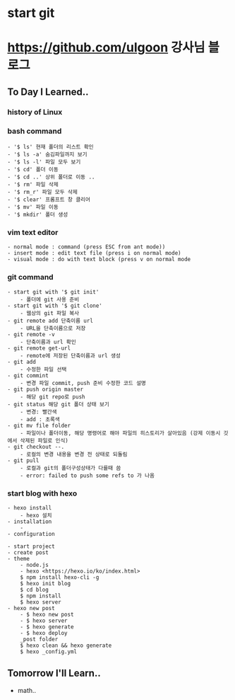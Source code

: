 # start git
# https://github.com/ulgoon 강사님 블로그

## To Day I Learned..

### history of Linux

### bash command
	- '$ ls' 현재 폴더의 리스트 확인
	- '$ ls -a' 숨김파일까지 보기
	- '$ ls -l' 파일 모두 보기
	- '$ cd' 폴더 이동
	- '$ cd ..' 상위 폴더로 이동 ..
	- '$ rm' 파일 삭제
	- '$ rm_r' 파일 모두 삭제
	- '$ clear' 프롬프트 창 클리어
	- '$ mv' 파일 이동
	- '$ mkdir' 폴더 생성

### vim text editor
	- normal mode : command (press ESC from ant mode))
	- insert mode : edit text file (press i on normal mode)
	- visual mode : do with text block (press v on normal mode

### git command
	- start git with '$ git init' 
		- 폴더에 git 사용 준비
	- start git with '$ git clone' 
		- 웹상의 git 파일 복사
	- git remote add 단축이름 url 
		- URL을 단축이름으로 저장
	- git remote -v 
		- 단축이름과 url 확인
	- git remote get-url
		- remote에 저장된 단축이름과 url 생성
	- git add 
		- 수정한 파일 선택
	- git commint  
		- 변경 파일 commit, push 준비 수정한 코드 설명
	- git push origin master 
		- 해당 git repo로 push
	- git status 해당 git 폴더 상태 보기 
		- 변경: 빨간색
		- add : 초록색
	- git mv file folder 
		- 파일이나 폴더이동, 해당 명령어로 해야 파일의 히스토리가 살아있음 (강제 이동시 깃에서 삭제된 파일로 인식)
	- git checkout --.
		- 로컬의 변경 내용을 변경 전 상태로 되돌림
	- git pull
		- 로컬과 git의 폴더구성상태가 다를때 씀
		- error: failed to push some refs to 가 나옴


### start blog with hexo
	- hexo install 
		- hexo 설치
	- installation
		- 
	- configuration
	
	- start project
	- create post
	- theme
		- node.js 
		- hexo <https://hexo.io/ko/index.html>
		$ npm install hexo-cli -g
        $ hexo init blog
        $ cd blog
        $ npm install
        $ hexo server
    - hexo new post
    	- $ hexo new post 
    	- $ hexo server
    	- $ hexo generate
    	- $ hexo deploy
        _post folder
        $ hexo clean && hexo generate
        $ hexo _config.yml 

## Tomorrow I'll Learn..

- math..

